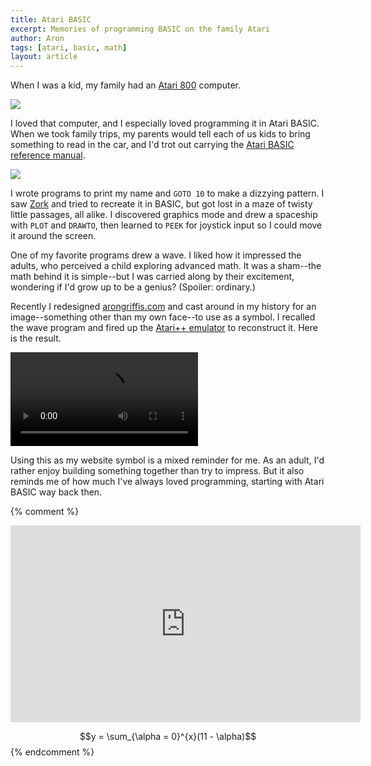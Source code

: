 ```yaml
---
title: Atari BASIC
excerpt: Memories of programming BASIC on the family Atari
author: Aron
tags: [atari, basic, math]
layout: article
---
```


When I was a kid, my family had an
[Atari 800](https://en.wikipedia.org/wiki/Atari_8-bit_family) computer.

<div class="post-image">
    <a title="Image by Bilby [CC BY 3.0], via Wikimedia Commons" href="https://commons.wikimedia.org/wiki/File%3AAtari_800.jpg">
        <img sizes="(min-width: 36em) 28em, 100vw"
             srcset="/img/1440/atari-800.jpg 1440w,
                     /img/1080/atari-800.jpg 1080w,
                     /img/1150/atari-800.jpg 1150w,
                     /img/720/atari-800.jpg 720w,
                     /img/575/atari-800.jpg 575w"
             src="/img/575/atari-800.jpg">
    </a>
</div>

I loved that computer, and I especially loved programming it in Atari BASIC.
When we took family trips, my parents would tell each of us kids to bring
something to read in the car, and I'd trot out carrying the [Atari BASIC
reference manual](https://archive.org/stream/atari-basic-reference-manual/ataribasicreferencemanual#page/n0/mode/2up).

<div class="post-image">
    <a title="Image by Vintage Computing and Gaming, used by permission" href="http://www.vintagecomputing.com/index.php/archives/815/retro-scan-of-the-week-father-and-son-at-the-atari">
        <img sizes="(min-width: 36em) 28em, 100vw"
             srcset="/img/1440/atari-800-basic-manual.jpg 1440w,
                     /img/1080/atari-800-basic-manual.jpg 1080w,
                     /img/1150/atari-800-basic-manual.jpg 1150w,
                     /img/720/atari-800-basic-manual.jpg 720w,
                     /img/575/atari-800-basic-manual.jpg 575w"
             src="/img/575/atari-800-basic-manual.jpg">
    </a>
</div>

I wrote programs to print my name and `GOTO 10` to make a dizzying pattern. I
saw [Zork](https://en.wikipedia.org/wiki/Zork) and tried to recreate it in
BASIC, but got lost in a maze of twisty little passages, all alike. I discovered
graphics mode and drew a spaceship with `PLOT` and `DRAWTO`, then learned to
`PEEK` for joystick input so I could move it around the screen.

One of my favorite programs drew a wave. I liked how it impressed the adults,
who perceived a child exploring advanced math. It was a sham--the math behind it
is simple--but I was carried along by their excitement, wondering if I'd grow up
to be a genius? (Spoiler: ordinary.)

Recently I redesigned [arongriffis.com](https://arongriffis.com) and cast around
in my history for an image--something other than my own face--to use as a
symbol. I recalled the wave program and fired up
the [Atari++ emulator](http://www.xl-project.com/) to reconstruct it. Here is
the result.

<div class="post-image">
    <video autoplay controls loop>
        <source src="/img/logo/wave.ogv" type="video/ogg; codecs=&quot;theora&quot;">
        <source src="/img/logo/wave.mp4" type="video/mp4; codecs=&quot;avc1.4d401f&quot;"><!-- works for iphone 4 -->
        <source src="/img/logo/wave.mp4"><!-- https://www.broken-links.com/2010/07/08/making-html5-video-work-on-android-phones/ -->
    </video>
</div>

Using this as my website symbol is a mixed reminder for me. As an adult, I'd
rather enjoy building something together than try to impress. But it also
reminds me of how much I've always loved programming, starting with Atari BASIC
way back then.

{% comment %}
<iframe width="560" height="315" src="https://www.youtube.com/embed/p4jNYkLAMLE" frameborder="0" allowfullscreen></iframe>

$$y = \sum_{\alpha = 0}^{x}(11 - \alpha)$$
{% endcomment %}
